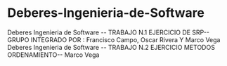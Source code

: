 # Deberes-Ingenieria-de-Software
Deberes Ingenieria de Software -- TRABAJO N.1 EJERCICIO DE SRP-- GRUPO INTEGRADO POR : Francisco Campo, Oscar Rivera Y Marco Vega
Deberes Ingenieria de Software -- TRABAJO N.2 EJERCICIO METODOS ORDENAMIENTO-- Marco Vega
